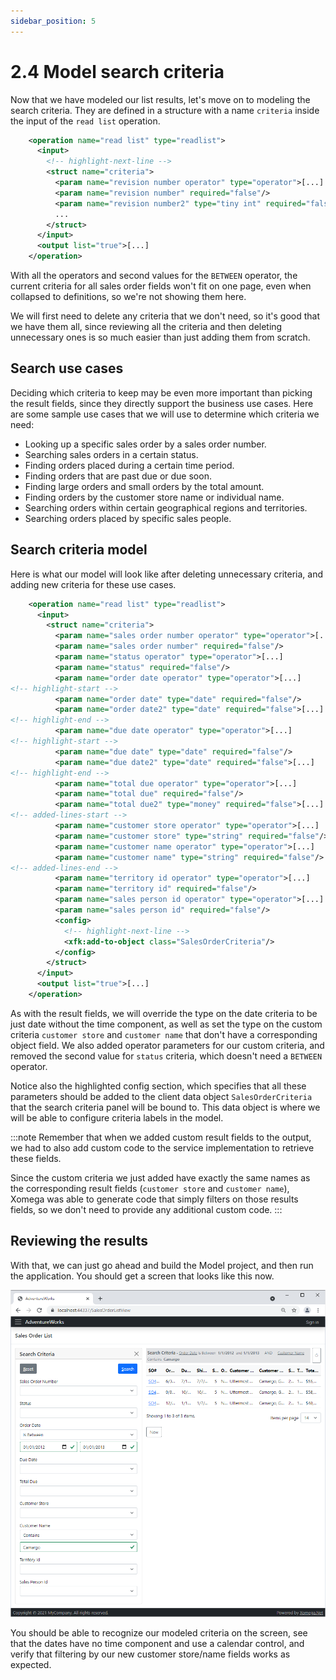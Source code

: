 ```yaml
---
sidebar_position: 5
---
```


# 2.4 Model search criteria

Now that we have modeled our list results, let's move on to modeling the search criteria. They are defined in a structure with a name `criteria` inside the input of the `read list` operation.

```xml title="sales_order.xom"
    <operation name="read list" type="readlist">
      <input>
        <!-- highlight-next-line -->
        <struct name="criteria">
          <param name="revision number operator" type="operator">[...]
          <param name="revision number" required="false"/>
          <param name="revision number2" type="tiny int" required="false">[...]
          ...
        </struct>
      </input>
      <output list="true">[...]
    </operation>
```

With all the operators and second values for the `BETWEEN` operator, the current criteria for all sales order fields won't fit on one page, even when collapsed to definitions, so we're not showing them here.

We will first need to delete any criteria that we don't need, so it's good that we have them all, since reviewing all the criteria and then deleting unnecessary ones is so much easier than just adding them from scratch.

## Search use cases

Deciding which criteria to keep may be even more important than picking the result fields, since they directly support the business use cases. Here are some sample use cases that we will use to determine which criteria we need:
- Looking up a specific sales order by a sales order number.
- Searching sales orders in a certain status.
- Finding orders placed during a certain time period.
- Finding orders that are past due or due soon.
- Finding large orders and small orders by the total amount.
- Finding orders by the customer store name or individual name.
- Searching orders within certain geographical regions and territories.
- Searching orders placed by specific sales people.

## Search criteria model

Here is what our model will look like after deleting unnecessary criteria, and adding new criteria for these use cases.

```xml title="sales_order.xom"
    <operation name="read list" type="readlist">
      <input>
        <struct name="criteria">
          <param name="sales order number operator" type="operator">[...]
          <param name="sales order number" required="false"/>
          <param name="status operator" type="operator">[...]
          <param name="status" required="false"/>
          <param name="order date operator" type="operator">[...]
<!-- highlight-start -->
          <param name="order date" type="date" required="false"/>
          <param name="order date2" type="date" required="false">[...]
<!-- highlight-end -->
          <param name="due date operator" type="operator">[...]
<!-- highlight-start -->
          <param name="due date" type="date" required="false"/>
          <param name="due date2" type="date" required="false">[...]
<!-- highlight-end -->
          <param name="total due operator" type="operator">[...]
          <param name="total due" required="false"/>
          <param name="total due2" type="money" required="false">[...]
<!-- added-lines-start -->
          <param name="customer store operator" type="operator">[...]
          <param name="customer store" type="string" required="false"/>
          <param name="customer name operator" type="operator">[...]
          <param name="customer name" type="string" required="false"/>
<!-- added-lines-end -->
          <param name="territory id operator" type="operator">[...]
          <param name="territory id" required="false"/>
          <param name="sales person id operator" type="operator">[...]
          <param name="sales person id" required="false"/>
          <config>
            <!-- highlight-next-line -->
            <xfk:add-to-object class="SalesOrderCriteria"/>
          </config>
        </struct>
      </input>
      <output list="true">[...]
    </operation>
```

As with the result fields, we will override the type on the date criteria to be just date without the time component, as well as set the type on the custom criteria `customer store` and `customer name` that don't have a corresponding object field. We also added operator parameters for our custom criteria, and removed the second value for `status` criteria, which doesn't need a `BETWEEN` operator.

Notice also the highlighted config section, which specifies that all these parameters should be added to the client data object `SalesOrderCriteria` that the search criteria panel will be bound to. This data object is where we will be able to configure criteria labels in the model.

:::note
Remember that when we added custom result fields to the output, we had to also add custom code to the service implementation to retrieve these fields.

Since the custom criteria we just added have exactly the same names as the corresponding result fields (`customer store` and `customer name`), Xomega was able to generate code that simply filters on those results fields, so we don't need to provide any additional custom code.
:::

## Reviewing the results

With that, we can just go ahead and build the Model project, and then run the application. You should get a screen that looks like this now.

![Search criteria](img4/search-criteria.png)

You should be able to recognize our modeled criteria on the screen, see that the dates have no time component and use a calendar control, and verify that filtering by our new customer store/name fields works as expected.
